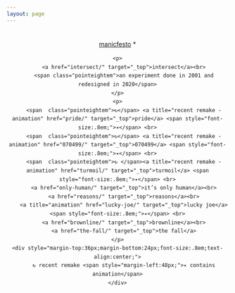 ```yaml
---
layout: page
---
```

<script>document.title="𝗯𝘂𝗹𝗹𝘁𝗼𝘄𝗻.𝟮𝟬𝟮𝟮 | other"</script>
<div style="text-align:center;margin-top:36px;line-height:1.4em;" class="bb">
	<p>
		<a href="/other/manicfesto">manicfesto</a> *<br>
	</p>

	<p>
		<a href="intersect/" target="_top">intersect</a><br>
		<span class="pointeightem">an experiment done in 2001 and redesigned in 2020</span>
	</p>
	<p>
		<span  class="pointeightem">↻</span> <a title="recent remake - animation" href="pride/" target="_top">pride</a> <span style="font-size:.8em;">✴︎</span> <br>
		<span  class="pointeightem">↻</span> <a title="recent remake - animation" href="070499/" target="_top">070499</a> <span style="font-size:.8em;">✴︎</span> <br>
		<span  class="pointeightem">↻ </span><a title="recent remake - animation" href="turmoil/" target="_top">turmoil</a> <span style="font-size:.8em;">✴︎</span> <br>
		<a href="only-human/" target="_top">it’s only human</a><br>
		<a href="reasons/" target="_top">reasons</a><br>
		<a title="animation" href="lucky-joe/" target="_top">lucky joe</a> <span style="font-size:.8em;">✴︎</span> <br>
		<a href="brownline/" target="_top">brownline</a><br>
		<a href="the-fall/" target="_top">the fall</a>
	</p>
	<div style="margin-top:36px;margin-bottom:24px;font-size:.8em;text-align:center;">
		↻ recent remake <span style="margin-left:48px;">✴︎ contains animation</span>
	</div>
</div>

		
	